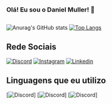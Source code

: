 ### Olá! Eu sou o Daniel Muller! 🤘

##

![Anurag's GitHub stats](https://github-readme-stats.vercel.app/api?username=MrMilhas&show_icons=true&theme=tokyonight)
[![Top Langs](https://github-readme-stats.vercel.app/api/top-langs/?username=MrMilhas&hide=javascript&theme=tokyonight)](https://github.com/MrMilhas/github-readme-stats)

## Rede Sociais

[![Discord](https://img.shields.io/badge/Discord-7289DA?style=for-the-badge&logo=discord&logoColor=white)](Milhas/h#0285)
[![Instagram](https://img.shields.io/badge/Instagram-E4405F?style=for-the-badge&logo=instagram&logoColor=white)](https://instagram.com/dan_milhas)
[![Linkedin](https://img.shields.io/badge/LinkedIn-0077B5?style=for-the-badge&logo=linkedin&logoColor=white)]()

## Linguagens que eu utilizo

[![Discord](https://img.shields.io/badge/C-00599C?style=for-the-badge&logo=c&logoColor=white)]
[![Discord](https://img.shields.io/badge/C%2B%2B-00599C?style=for-the-badge&logo=c%2B%2B&logoColor=white)]
[![Discord](https://img.shields.io/badge/Java-ED8B00?style=for-the-badge&logo=java&logoColor=white)]



